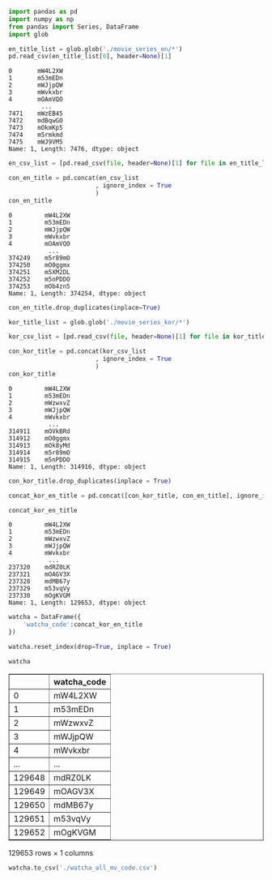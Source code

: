 ```python
import pandas as pd
import numpy as np
from pandas import Series, DataFrame
import glob
```


```python
en_title_list = glob.glob('./movie_series_en/*')
pd.read_csv(en_title_list[0], header=None)[1]
```




    0       mW4L2XW
    1       m53mEDn
    2       mWJjpQW
    3       mWvkxbr
    4       mOAmVQO
             ...   
    7471    mWzEB45
    7472    mdBqwGO
    7473    mOkmKp5
    7474    m5rmkmd
    7475    mWJ9VM5
    Name: 1, Length: 7476, dtype: object




```python
en_csv_list = [pd.read_csv(file, header=None)[1] for file in en_title_list]

con_en_title = pd.concat(en_csv_list
                        , ignore_index = True
                        )
con_en_title
```




    0         mW4L2XW
    1         m53mEDn
    2         mWJjpQW
    3         mWvkxbr
    4         mOAmVQO
               ...   
    374249    m5r89mO
    374250    mO0ggmx
    374251    m5XM2DL
    374252    m5nPDDO
    374253    mOb4zn5
    Name: 1, Length: 374254, dtype: object




```python
con_en_title.drop_duplicates(inplace=True)
```


```python
kor_title_list = glob.glob('./movie_series_kor/*')

kor_csv_list = [pd.read_csv(file, header=None)[1] for file in kor_title_list]

con_kor_title = pd.concat(kor_csv_list
                        , ignore_index = True
                        )
con_kor_title
```




    0         mW4L2XW
    1         m53mEDn
    2         mWzwxvZ
    3         mWJjpQW
    4         mWvkxbr
               ...   
    314911    mOVkBRd
    314912    mO0ggmx
    314913    mOk8yMd
    314914    m5r89mO
    314915    m5nPDDO
    Name: 1, Length: 314916, dtype: object




```python
con_kor_title.drop_duplicates(inplace = True)
```


```python
concat_kor_en_title = pd.concat([con_kor_title, con_en_title], ignore_index = True).drop_duplicates()
```


```python
concat_kor_en_title
```




    0         mW4L2XW
    1         m53mEDn
    2         mWzwxvZ
    3         mWJjpQW
    4         mWvkxbr
               ...   
    237320    mdRZ0LK
    237321    mOAGV3X
    237328    mdMB67y
    237329    m53vqVy
    237330    mOgKVGM
    Name: 1, Length: 129653, dtype: object




```python
watcha = DataFrame({
    'watcha_code':concat_kor_en_title
})
```


```python
watcha.reset_index(drop=True, inplace = True)
```


```python
watcha
```




<div>
<table border="1" class="dataframe">
  <thead>
    <tr style="text-align: right;">
      <th></th>
      <th>watcha_code</th>
    </tr>
  </thead>
  <tbody>
    <tr>
      <td>0</td>
      <td>mW4L2XW</td>
    </tr>
    <tr>
      <td>1</td>
      <td>m53mEDn</td>
    </tr>
    <tr>
      <td>2</td>
      <td>mWzwxvZ</td>
    </tr>
    <tr>
      <td>3</td>
      <td>mWJjpQW</td>
    </tr>
    <tr>
      <td>4</td>
      <td>mWvkxbr</td>
    </tr>
    <tr>
      <td>...</td>
      <td>...</td>
    </tr>
    <tr>
      <td>129648</td>
      <td>mdRZ0LK</td>
    </tr>
    <tr>
      <td>129649</td>
      <td>mOAGV3X</td>
    </tr>
    <tr>
      <td>129650</td>
      <td>mdMB67y</td>
    </tr>
    <tr>
      <td>129651</td>
      <td>m53vqVy</td>
    </tr>
    <tr>
      <td>129652</td>
      <td>mOgKVGM</td>
    </tr>
  </tbody>
</table>
<p>129653 rows × 1 columns</p>
</div>




```python
watcha.to_csv('./watcha_all_mv_code.csv')
```